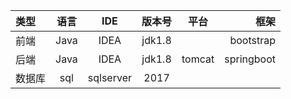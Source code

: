 | 类型    | 语言    |  IDE      |   版本号  |  平台 |  框架     |
| :----- |  :--:  | :--:      |   :----: |  :--:|   ----:  |
| 前端    | Java   | IDEA     |   jdk1.8  |      |bootstrap |
| 后端    |  Java  | IDEA      |  jdk1.8  |tomcat|springboot|
| 数据库  |  sql   | sqlserver |   2017   |       |          |